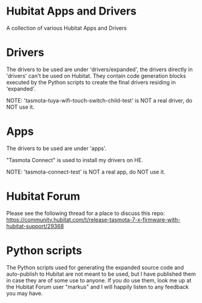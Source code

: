 # Hubitat Apps and Drivers
A collection of various Hubitat Apps and Drivers

# Drivers
The drivers to be used are under 'drivers/expanded', the drivers directly in 'drivers' can't be used on Hubitat. They contain code generation blocks executed by the Python scripts to create the final drivers residing in 'expanded'.

NOTE: 'tasmota-tuya-wifi-touch-switch-child-test' is NOT a real driver, do NOT use it.

# Apps
The drivers to be used are under 'apps'.

"Tasmota Connect" is used to install my drivers on HE.

NOTE: 'tasmota-connect-test' is NOT a real app, do NOT use it.

# Hubitat Forum
Please see the following thread for a place to discuss this repo:
https://community.hubitat.com/t/release-tasmota-7-x-firmware-with-hubitat-support/29368

# Python scripts
The Python scripts used for generating the expanded source code and auto-publish to Hubitat are not meant to be used, but I have published them in case they are of some use to anyone. If you do use them, look me up at the Hubitat Forum user "markus" and I will happily listen to any feedback you may have.
